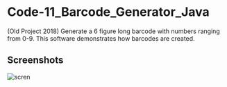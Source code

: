 # Code-11_Barcode_Generator_Java
 (Old Project 2018)
 Generate a 6 figure long barcode with numbers ranging from 0-9. This software demonstrates how barcodes are created.
## Screenshots
![scren](https://user-images.githubusercontent.com/82582800/139865479-10609846-abff-4220-8cc1-7f49afa0438f.JPG)
